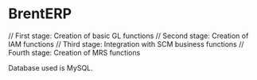# BrentERP
// First stage: Creation of basic GL functions
// Second stage: Creation of IAM functions
// Third stage: Integration with SCM business functions
// Fourth stage: Creation of MRS functions

Database used is MySQL.
